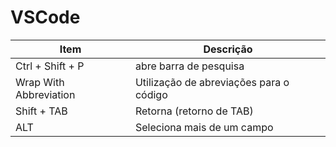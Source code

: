 # VSCode

Item | Descrição
-|-
Ctrl + Shift + P | abre barra de pesquisa
Wrap With Abbreviation | Utilização de abreviações para o código
Shift + TAB | Retorna (retorno de TAB)
ALT | Seleciona mais de um campo